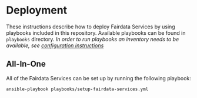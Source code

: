 # Deployment

These instructions describe how to deploy Fairdata Services by using playbooks included in this repository. Available
playbooks can be found in `playbooks` directory. *In order to run playbooks an inventory needs to be available, see
[configuration instructions](/docs/configuration.md)*

## All-In-One

All of the Fairdata Services can be set up by running the following playbook:

```
ansible-playbook playbooks/setup-fairdata-services.yml
```
